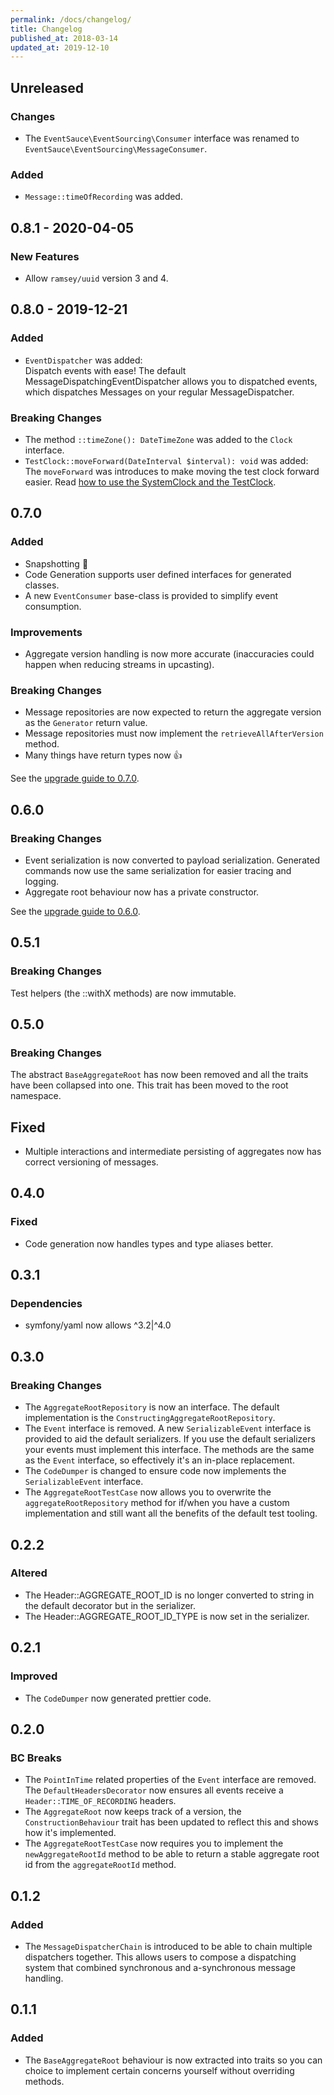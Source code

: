 ```yaml
---
permalink: /docs/changelog/
title: Changelog
published_at: 2018-03-14
updated_at: 2019-12-10
---
```


## Unreleased

### Changes

- The `EventSauce\EventSourcing\Consumer` interface was renamed to `EventSauce\EventSourcing\MessageConsumer`.

### Added

- `Message::timeOfRecording` was added.

## 0.8.1 - 2020-04-05

### New Features

- Allow `ramsey/uuid` version 3 and 4.

## 0.8.0 - 2019-12-21

### Added

- `EventDispatcher` was added:<br/>
  Dispatch events with ease! The default MessageDispatchingEventDispatcher allows you to
  dispatched events, which dispatches Messages on your regular MessageDispatcher.

### Breaking Changes

- The method `::timeZone(): DateTimeZone` was added to the `Clock` interface.
- `TestClock::moveForward(DateInterval $interval): void` was added:<br/>
  The `moveForward` was introduces to make moving the test clock forward easier. Read
  [how to use the SystemClock and the TestClock](/docs/utilities/clock/).
  <br/>

## 0.7.0

### Added

- Snapshotting 🤩
- Code Generation supports user defined interfaces for generated classes.
- A new `EventConsumer` base-class is provided to simplify event consumption.

### Improvements

- Aggregate version handling is now more accurate (inaccuracies could happen when reducing streams in upcasting).

### Breaking Changes

- Message repositories are now expected to return the aggregate version as the `Generator` return value.
- Message repositories must now implement the `retrieveAllAfterVersion` method.
- Many things have return types now 👍

See the [upgrade guide to 0.7.0](/docs/upgrading/to-0-7-0).

## 0.6.0

### Breaking Changes

- Event serialization is now converted to payload serialization. Generated commands now use the same serialization for easier tracing and logging.
- Aggregate root behaviour now has a private constructor.

See the [upgrade guide to 0.6.0](/docs/upgrading/to-0-6-0).

## 0.5.1

### Breaking Changes

Test helpers (the ::withX methods) are now immutable.

## 0.5.0

### Breaking Changes

The abstract `BaseAggregateRoot` has now been removed and all the traits have
been collapsed into one. This trait has been moved to the root namespace.

## Fixed

* Multiple interactions and intermediate persisting of aggregates now has correct
  versioning of messages.

## 0.4.0

### Fixed

* Code generation now handles types and type aliases better.

## 0.3.1

### Dependencies

* symfony/yaml now allows ^3.2\|^4.0

## 0.3.0

### Breaking Changes

* The `AggregateRootRepository` is now an interface. The default implementation
  is the `ConstructingAggregateRootRepository`.
* The `Event` interface is removed. A new `SerializableEvent` interface is provided
  to aid the default serializers. If you use the default serializers your events
  must implement this interface. The methods are the same as the `Event` interface,
  so effectively it's an in-place replacement.
* The `CodeDumper` is changed to ensure code now implements the `SerializableEvent`
  interface.
* The `AggregateRootTestCase` now allows you to overwrite the `aggregateRootRepository`
  method for if/when you have a custom implementation and still want all the benefits
  of the default test tooling.

## 0.2.2

### Altered

* The Header::AGGREGATE_ROOT_ID is no longer converted to string in the default decorator but in the serializer.
* The Header::AGGREGATE_ROOT_ID_TYPE is now set in the serializer.

## 0.2.1

### Improved

* The `CodeDumper` now generated prettier code.

## 0.2.0

### BC Breaks

* The `PointInTime` related properties of the `Event` interface are
  removed. The `DefaultHeadersDecorator` now ensures all events receive
  a `Header::TIME_OF_RECORDING` headers.
* The `AggregateRoot` now keeps track of a version, the `ConstructionBehaviour`
  trait has been updated to reflect this and shows how it's implemented.
* The `AggregateRootTestCase` now requires you to implement the `newAggregateRootId`
  method to be able to return a stable aggregate root id from the
  `aggregateRootId` method.
  
## 0.1.2

### Added

* The `MessageDispatcherChain` is introduced to be able to chain multiple
  dispatchers together. This allows users to compose a dispatching system
  that combined synchronous and a-synchronous message handling.
  
## 0.1.1

### Added

* The `BaseAggregateRoot` behaviour is now extracted into traits so you can
  choice to implement certain concerns yourself without overriding methods.
